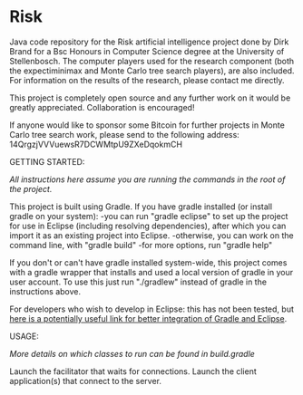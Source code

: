 Risk
====

Java code repository for the Risk artificial intelligence project done by Dirk Brand for a Bsc Honours in Computer Science degree at the University of Stellenbosch.  The computer players used for the research component (both the expectiminimax and Monte Carlo tree search players), are also included.  For information on the results of the research, please contact me directly.

This project is completely open source and any further work on it would be greatly appreciated.  Collaboration is encouraged!

If anyone would like to sponsor some Bitcoin for further projects in Monte Carlo tree search work, please send to the following address: 14QrgzjVVVuewsR7DCWMtpU9ZXeDqokmCH

GETTING STARTED:

*All instructions here assume you are running the commands in the root of the project.*

This project is built using Gradle.  If you have gradle installed (or install gradle on your system):
-you can run "gradle eclipse" to set up the project for use in Eclipse (including resolving dependencies), after which you can import it as an existing project into Eclipse.
-otherwise, you can work on the command line, with "gradle build"
-for more options, run "gradle help"

If you don't or can't have gradle installed system-wide, this project comes with a gradle wrapper that installs and used a local version of gradle in your user account.  To
use this just run "./gradlew" instead of gradle in the instructions above.

For developers who wish to develop in Eclipse: this has not been tested, but [here is a potentially useful link for better integration of Gradle and Eclipse](https://github.com/spring-projects/eclipse-integration-gradle).

USAGE:

*More details on which classes to run can be found in build.gradle*

Launch the facilitator that waits for connections.
Launch the client application(s) that connect to the server.

